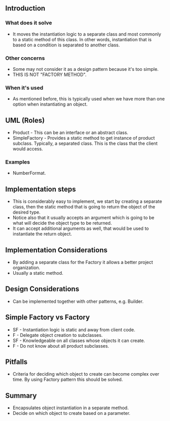 ## Introduction

### What does it solve
- It moves the instantiation logic to a separate class and most commonly to a static method of this class.
      In other words, instantiation that is based on a condition is separated to another class.

### Other concerns
- Some may not consider it as a design pattern because it's too simple.
- THIS IS NOT "FACTORY METHOD".

### When it's used
- As mentioned before, this is typically used when we have more than one option when instantiating an object.


## UML (Roles)
- Product - This can be an interface or an abstract class.
- SimpleFactory - Provides a static method to get instance of product subclass. Typically, a separated class.
                      This is the class that the client would access.

### Examples
- NumberFormat.


## Implementation steps

- This is considerably easy to implement, we start by creating a separate class, then the static method that is
  going to return the object of the desired type.
- Notice also that it usually accepts an argument which is going to be what will decide the object type to be
  returned.
- It can accept additional arguments as well, that would be used to instantiate the return object.


## Implementation Considerations

- By adding a separate class for the Factory it allows a better project organization.
- Usually a static method.


## Design Considerations
- Can be implemented together with other patterns, e.g. Builder.


## Simple Factory vs Factory
- SF - Instantiation logic is static and away from client code.
- F - Delegate object creation to subclasses.
- SF - Knowledgeable on all classes whose objects it can create.
- F - Do not know about all product subclasses.


## Pitfalls

- Criteria for deciding which object to create can become complex over time. By using Factory pattern this should
      be solved.


## Summary
- Encapsulates object instantiation in a separate method.
- Decide on which object to create based on a parameter.
